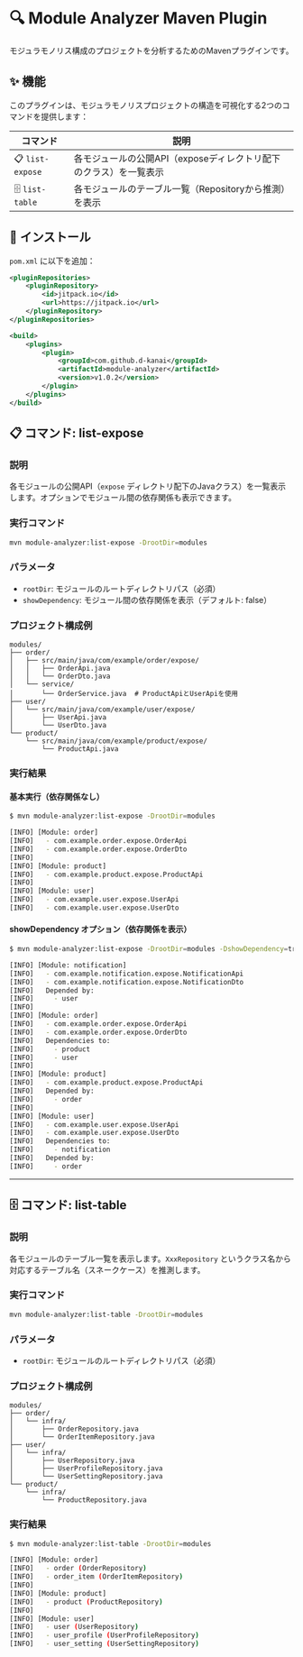 # 🔍 Module Analyzer Maven Plugin

モジュラモノリス構成のプロジェクトを分析するためのMavenプラグインです。

## ✨ 機能

このプラグインは、モジュラモノリスプロジェクトの構造を可視化する2つのコマンドを提供します：

| コマンド | 説明 |
|---------|------|
| 📋 `list-expose` | 各モジュールの公開API（exposeディレクトリ配下のクラス）を一覧表示 |
| 🗄️ `list-table` | 各モジュールのテーブル一覧（Repositoryから推測）を表示 |

## 🚀 インストール

`pom.xml` に以下を追加：

```xml
<pluginRepositories>
    <pluginRepository>
        <id>jitpack.io</id>
        <url>https://jitpack.io</url>
    </pluginRepository>
</pluginRepositories>

<build>
    <plugins>
        <plugin>
            <groupId>com.github.d-kanai</groupId>
            <artifactId>module-analyzer</artifactId>
            <version>v1.0.2</version>
        </plugin>
    </plugins>
</build>
```

## 📋 コマンド: list-expose

### 説明
各モジュールの公開API（`expose` ディレクトリ配下のJavaクラス）を一覧表示します。オプションでモジュール間の依存関係も表示できます。

### 実行コマンド
```bash
mvn module-analyzer:list-expose -DrootDir=modules
```

### パラメータ
- `rootDir`: モジュールのルートディレクトリパス（必須）
- `showDependency`: モジュール間の依存関係を表示（デフォルト: false）

### プロジェクト構成例
```
modules/
├── order/
│   ├── src/main/java/com/example/order/expose/
│   │   ├── OrderApi.java
│   │   └── OrderDto.java
│   └── service/
│       └── OrderService.java  # ProductApiとUserApiを使用
├── user/
│   └── src/main/java/com/example/user/expose/
│       ├── UserApi.java
│       └── UserDto.java
└── product/
    └── src/main/java/com/example/product/expose/
        └── ProductApi.java
```

### 実行結果

#### 基本実行（依存関係なし）
```bash
$ mvn module-analyzer:list-expose -DrootDir=modules

[INFO] [Module: order]
[INFO]   - com.example.order.expose.OrderApi
[INFO]   - com.example.order.expose.OrderDto
[INFO]
[INFO] [Module: product]
[INFO]   - com.example.product.expose.ProductApi
[INFO]
[INFO] [Module: user]
[INFO]   - com.example.user.expose.UserApi
[INFO]   - com.example.user.expose.UserDto
```

#### showDependency オプション（依存関係を表示）
```bash
$ mvn module-analyzer:list-expose -DrootDir=modules -DshowDependency=true

[INFO] [Module: notification]
[INFO]   - com.example.notification.expose.NotificationApi
[INFO]   - com.example.notification.expose.NotificationDto
[INFO]   Depended by:
[INFO]     - user
[INFO]
[INFO] [Module: order]
[INFO]   - com.example.order.expose.OrderApi
[INFO]   - com.example.order.expose.OrderDto
[INFO]   Dependencies to:
[INFO]     - product
[INFO]     - user
[INFO]
[INFO] [Module: product]
[INFO]   - com.example.product.expose.ProductApi
[INFO]   Depended by:
[INFO]     - order
[INFO]
[INFO] [Module: user]
[INFO]   - com.example.user.expose.UserApi
[INFO]   - com.example.user.expose.UserDto
[INFO]   Dependencies to:
[INFO]     - notification
[INFO]   Depended by:
[INFO]     - order
```

---

## 🗄️ コマンド: list-table

### 説明
各モジュールのテーブル一覧を表示します。`XxxRepository` というクラス名から対応するテーブル名（スネークケース）を推測します。

### 実行コマンド
```bash
mvn module-analyzer:list-table -DrootDir=modules
```

### パラメータ
- `rootDir`: モジュールのルートディレクトリパス（必須）

### プロジェクト構成例
```
modules/
├── order/
│   └── infra/
│       ├── OrderRepository.java
│       └── OrderItemRepository.java
├── user/
│   └── infra/
│       ├── UserRepository.java
│       ├── UserProfileRepository.java
│       └── UserSettingRepository.java
└── product/
    └── infra/
        └── ProductRepository.java
```

### 実行結果
```bash
$ mvn module-analyzer:list-table -DrootDir=modules

[INFO] [Module: order]
[INFO]   - order (OrderRepository)
[INFO]   - order_item (OrderItemRepository)
[INFO]
[INFO] [Module: product]
[INFO]   - product (ProductRepository)
[INFO]
[INFO] [Module: user]
[INFO]   - user (UserRepository)
[INFO]   - user_profile (UserProfileRepository)
[INFO]   - user_setting (UserSettingRepository)
```
